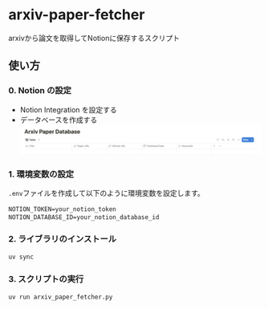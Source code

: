 # arxiv-paper-fetcher

arxivから論文を取得してNotionに保存するスクリプト

## 使い方

### 0. Notion の設定
- Notion Integration を設定する
- データベースを作成する
![alt text](image.png)

### 1. 環境変数の設定

`.env`ファイルを作成して以下のように環境変数を設定します。
```.env
NOTION_TOKEN=your_notion_token
NOTION_DATABASE_ID=your_notion_database_id
```

### 2. ライブラリのインストール

```bash
uv sync
```

### 3. スクリプトの実行

```bash
uv run arxiv_paper_fetcher.py
```
